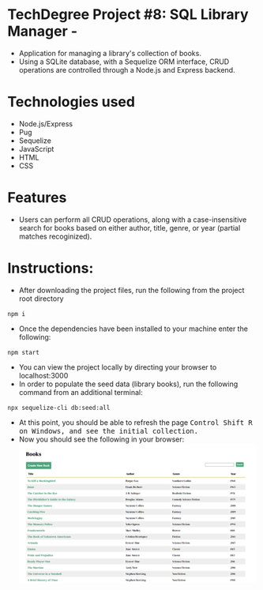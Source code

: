 # TechDegree Project #8: SQL Library Manager - 

* Application for managing a library's collection of books.
* Using a SQLite database, with a Sequelize ORM interface, 
CRUD operations are controlled through a Node.js and Express backend.  

# Technologies used

* Node.js/Express
* Pug
* Sequelize
* JavaScript
* HTML
* CSS

# Features

* Users can perform all CRUD operations, along with a case-insensitive search 
for books based on either author, title, genre, or year (partial matches recoginized).

# Instructions:

* After downloading the project files, run the following from the project root directory
```
npm i
```
* Once the dependencies have been installed to your machine enter the following:
```
npm start
```
* You can view the project locally by directing your browser to localhost:3000
* In order to populate the seed data (library books), run the following command 
from an additional terminal:
```
npx sequelize-cli db:seed:all
```
* At this point, you should be able to refresh the page <kbd>Control Shift R<kbd> on Windows, and see the initial collection.
* Now you should see the following in your browser: ![image](./public/images/landing_image.png)
